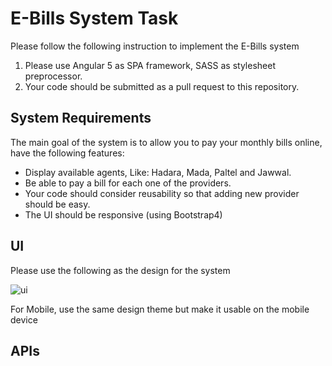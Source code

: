 # E-Bills System Task

Please follow the following instruction to implement the E-Bills system

1. Please use Angular 5 as SPA framework, SASS as stylesheet preprocessor.
1. Your code should be submitted as a pull request to this repository.

## System Requirements
The main goal of the system is to allow you to pay your monthly bills online, have the following features:

  - Display available agents, Like: Hadara, Mada, Paltel and Jawwal.
  - Be able to pay a bill for each one of the providers.
  - Your code should consider reusability so that adding new provider should be easy.
  - The UI should be responsive (using Bootstrap4)

## UI
Please use the following as the design for the system

![ui]()

For Mobile, use the same design theme but make it usable on the mobile device


## APIs
